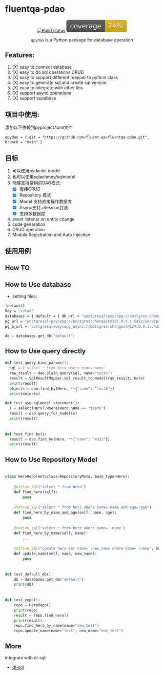 # fluentqa-pdao

<div align="center">

[![Build status](https://github.com/fluent-qa/fluentqa-pdao/workflows/build/badge.svg?branch=main&event=push)](https://github.com/fluent-qa/fluentqa-pdao/actions/workflows/build.yml/badge.svg)
![Coverage Report](assets/images/coverage.svg)

`qpydao` is a Python package for database operation

</div>

## Features:

1. [X] easy to connect database
2. [X] easy to do sql operations CRUD
3. [X] easy to support different mapper to python class
4. [X] easy to generate sql and create sql version
5. [X] easy to integrate with other libs
6. [X] support async operations
7. [X] support supabase


## 项目中使用:

添加以下依赖到pyproject.toml文件

```shell
qpydao = { git = "https://github.com/fluent-qa/fluentqa-pdao.git", branch = "main" }
```

## 目标

1. 可以使用pydantic model
2. 也可以使用sqlachmey/sqlmodel
3. 能够支持常用的DAO模式:
   - [X] 直接CRUD
   - [X] Repository 模式
   - [X] Model 支持直接操作数据库
   - [X] Async支持+Session封装
   - [X] 支持多数据库
4. event listener on entity change
5. code generation
6. CRUD operation
7. Module Registration and Auto Injection

##  使用用例

## How TO

## How to Use database

- setting files:

```sh
[default]
key = "value"
databases = { default = { db_url = "postgresql+psycopg://postgres:changeit@127.0.0.1:5432/workspace" } }
pg_url = "postgresql+psycopg://postgres:changeit@127.0.0.1:5432/workspace"
pg_a_url = "postgresql+psycopg_async://postgres:changeit@127.0.0.1:5432/workspace"

```

```python
db = databases.get_db("default")
```

## How to Use query directly

```python
def test_query_bind_params():
  sql = f'select * from hero where name=:name'
  raw_result = dao.plain_query(sql, name="test6")
  result = SqlResultMapper.sql_result_to_model(raw_result, Hero)
  print(result)
  objects = dao.find_by(Hero, **{"name": "test6"})
  print(objects)
```

```python
def test_use_sqlmodel_statement():
  s = select(Hero).where(Hero.name == "test6")
  result = dao.query_for_model(s)
  print(result)


def test_find_by():
  result = dao.find_by(Hero, **{"name": "4321"})
  print(result)
```

## How to Use Repository Model

```python

class HeroRepo(metaclass=RepositoryMeta, base_type=Hero):

    @native_sql("select * from hero")
    def find_hero(self):
        pass

    @native_sql("select * from hero where name=:name and age=:age")
    def find_hero_by_name_and_age(self, name, age):
        pass

    @native_sql("select * from hero where name= :name")
    def find_hero_by_name(self, name):
        ...

    @native_sql("update hero set name= :new_name where name= :name", modify=True)
    def update_name(self, name, new_name):
        pass


def test_default_db():
    db = databases.get_db("default")
    print(db)


def test_repo():
    repo = HeroRepo()
    print(repo)
    result = repo.find_hero()
    print(result)
    repo.find_hero_by_name(name="new_test")
    repo.update_name(name="test", new_name="new_test")

```

## More

integrate with dl-sql:
- [dl-sql](https://github.com/adobe/dy-sql.git)
